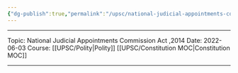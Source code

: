 ```yaml
---
{"dg-publish":true,"permalink":"/upsc/national-judicial-appointments-commission-act-2014/","dgHomeLink":true,"dgPassFrontmatter":false}
---
```


----
Topic: National Judicial Appointments Commission Act ,2014
Date: 2022-06-03
Course: [[UPSC/Polity|Polity]] [[UPSC/Constitution MOC|Constitution MOC]] 

----



